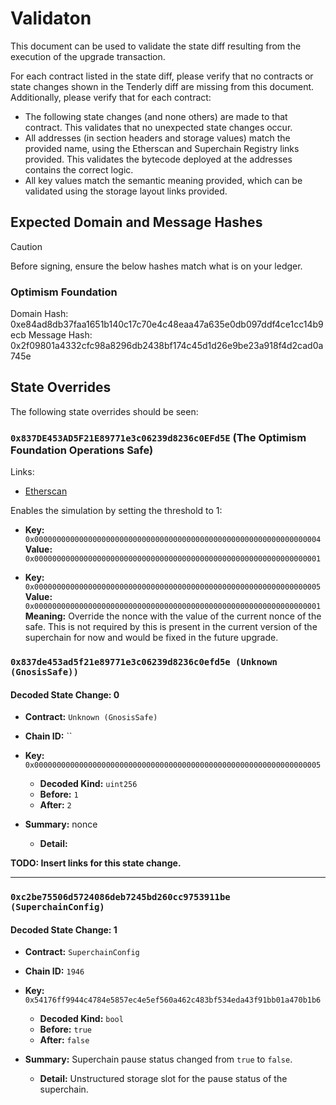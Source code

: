 # Validaton

This document can be used to validate the state diff resulting from the execution of the upgrade
transaction.

For each contract listed in the state diff, please verify that no contracts or state changes shown in the Tenderly diff are missing from this document. Additionally, please verify that for each contract:

- The following state changes (and none others) are made to that contract. This validates that no unexpected state changes occur.
- All addresses (in section headers and storage values) match the provided name, using the Etherscan and Superchain Registry links provided. This validates the bytecode deployed at the addresses contains the correct logic.
- All key values match the semantic meaning provided, which can be validated using the storage layout links provided.



## Expected Domain and Message Hashes

> [!CAUTION]
> Before signing, ensure the below hashes match what is on your ledger.
> ### Optimism Foundation
  Domain Hash:     0xe84ad8db37faa1651b140c17c70e4c48eaa47a635e0db097ddf4ce1cc14b9ecb
  Message Hash:    0x2f09801a4332cfc98a8296db2438bf174c45d1d26e9be23a918f4d2cad0a745e


## State Overrides

The following state overrides should be seen:

### `0x837DE453AD5F21E89771e3c06239d8236c0EFd5E` (The Optimism Foundation Operations Safe)

Links:

- [Etherscan](https://sepolia.etherscan.io/address/0x837DE453AD5F21E89771e3c06239d8236c0EFd5E)

Enables the simulation by setting the threshold to 1:

- **Key:** `0x0000000000000000000000000000000000000000000000000000000000000004` <br/>
  **Value:** `0x0000000000000000000000000000000000000000000000000000000000000001`

- **Key:** `0x0000000000000000000000000000000000000000000000000000000000000005` <br/>
  **Value:** `0x0000000000000000000000000000000000000000000000000000000000000001`<br/>
  **Meaning:** Override the nonce with the value of the current nonce of the safe. This is not required by this is present in the current version of the superchain for now and would be fixed in the future upgrade.

### `0x837de453ad5f21e89771e3c06239d8236c0efd5e (Unknown (GnosisSafe))`

#### Decoded State Change: 0
  - **Contract:**          `Unknown (GnosisSafe)`
  - **Chain ID:**          ``

- **Key:**          `0x0000000000000000000000000000000000000000000000000000000000000005`
  - **Decoded Kind:**      `uint256`
  - **Before:** `1`
  - **After:** `2`

- **Summary:**           nonce
  - **Detail:**

**TODO: Insert links for this state change.**

  ---

### `0xc2be75506d5724086deb7245bd260cc9753911be (SuperchainConfig)`

#### Decoded State Change: 1
  - **Contract:**          `SuperchainConfig`
  - **Chain ID:**          `1946`

- **Key:**          `0x54176ff9944c4784e5857ec4e5ef560a462c483bf534eda43f91bb01a470b1b6`
  - **Decoded Kind:**      `bool`
  - **Before:** `true`
  - **After:** `false`

- **Summary:**           Superchain pause status changed from `true` to `false`. 
  - **Detail:**            Unstructured storage slot for the pause status of the superchain.




